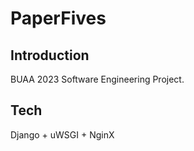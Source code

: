 # PaperFives

## Introduction
BUAA 2023 Software Engineering Project.

## Tech
Django + uWSGI + NginX
